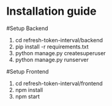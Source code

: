 # Installation guide

#Setup Backend
1. cd refresh-token-interval/backend
2. pip install -r requirements.txt
3. python manage.py createsuperuser
4.  python manage.py runserver

#Setup Frontend

1. cd refresh-token-interval/frontend
2. npm install
3. npm start

